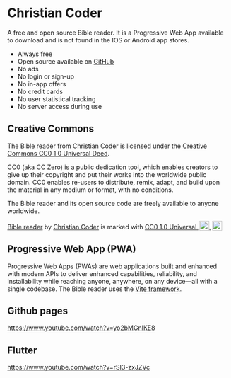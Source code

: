 # Christian Coder

A free and open source Bible reader. It is a Progressive Web App available to download and is not found in the IOS or Android app stores.

- Always free
- Open source available on [GitHub](https://github.com/christian-coder-org/bible)
- No ads
- No login or sign-up
- No in-app offers
- No credit cards
- No user statistical tracking
- No server access during use

## Creative Commons

The Bible reader from Christian Coder is licensed under the [Creative Commons CC0 1.0 Universal Deed](https://creativecommons.org/publicdomain/zero/1.0).

CC0 (aka CC Zero) is a public dedication tool, which enables creators to give up their copyright and put their works into the worldwide public domain. CC0 enables re-users to distribute, remix, adapt, and build upon the material in any medium or format, with no conditions.

The Bible reader and its open source code are freely available to anyone worldwide.

<p xmlns:cc="http://creativecommons.org/ns#" xmlns:dct="http://purl.org/dc/terms/"><a property="dct:title" rel="cc:attributionURL" href="https://github.com/christian-coder-org/bible">Bible reader</a> by <a rel="cc:attributionURL dct:creator" property="cc:attributionName" href="https://github.com/christian-coder-org/bible">Christian Coder</a> is marked with <a href="https://creativecommons.org/publicdomain/zero/1.0/?ref=chooser-v1" target="_blank" rel="license noopener noreferrer" style="display:inline-block;">CC0 1.0 Universal <img style="height:22px!important;margin-left:3px;vertical-align:text-bottom;" src="https://mirrors.creativecommons.org/presskit/icons/cc.svg?ref=chooser-v1" alt=""> <img style="height:22px!important;margin-left:3px;vertical-align:text-bottom;" src="https://mirrors.creativecommons.org/presskit/icons/zero.svg?ref=chooser-v1" alt=""></a></p>

## Progressive Web App (PWA)

Progressive Web Apps (PWAs) are web applications built and enhanced with modern APIs to deliver enhanced capabilities, reliability, and installability while reaching anyone, anywhere, on any device—all with a single codebase. The Bible reader uses the [Vite framework](https://vite-pwa-org.netlify.app/guide/).

## Github pages

https://www.youtube.com/watch?v=yo2bMGnIKE8

## Flutter

https://www.youtube.com/watch?v=rSI3-zxJZVc
